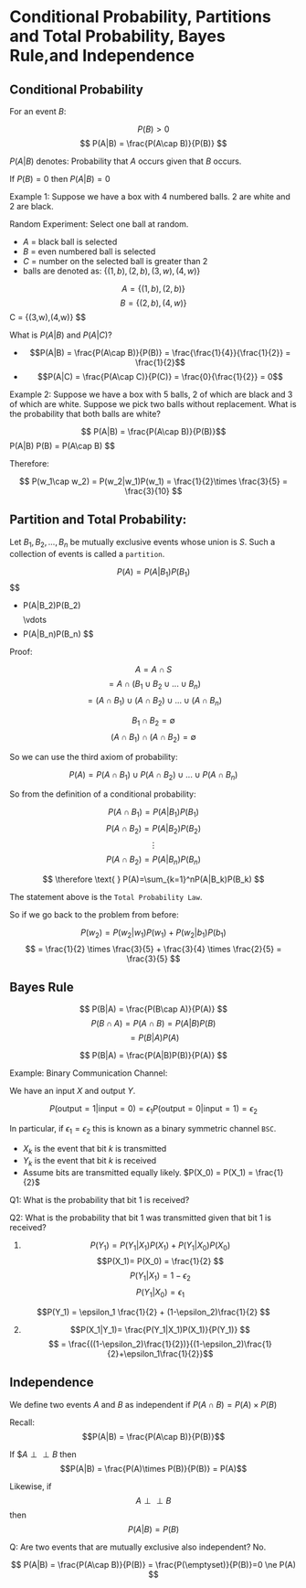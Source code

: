 # Conditional Probability, Partitions and Total Probability, Bayes Rule,and Independence

## Conditional Probability

For an event $B$:

$$
P(B) > 0
$$
$$
P(A|B) = \frac{P(A\cap B)}{P(B)}
$$

$P(A|B)$ denotes: Probability that $A$ occurs given that $B$ occurs.

If $P(B)=0$ then $P(A|B)=0$

Example 1: Suppose we have a box with 4 numbered balls. 2 are white and 2 are black.

Random Experiment: Select one ball at random.

* $A$ = black ball is selected
* $B$ = even numbered ball is selected
* $C$ = number on the selected ball is greater than 2
* balls are denoted as: $\{(1,b),(2,b),(3,w),(4,w)\}$

$$
A = \{(1,b),(2,b)\}
$$
$$
B = \{(2,b),(4,w)\}$$
$$
$$
C = \{(3,w),(4,w)\}
$$

What is $P(A|B)$ and $P(A|C)$?

* $$P(A|B) = \frac{P(A\cap B)}{P(B)} = \frac{\frac{1}{4}}{\frac{1}{2}} = \frac{1}{2}$$
* $$P(A|C) = \frac{P(A\cap C)}{P(C)} = \frac{0}{\frac{1}{2}} = 0$$

Example 2: Suppose we have a box with 5 balls, 2 of which are black and 3 of which are white. Suppose we pick two balls without replacement. What is the probability that both balls are white?

$$
P(A|B) = \frac{P(A\cap B)}{P(B)}$$
$$
$$
P(A|B) P(B) = P(A\cap B)
$$

Therefore: 

$$
P(w_1\cap w_2) = P(w_2|w_1)P(w_1) = \frac{1}{2}\times \frac{3}{5} = \frac{3}{10}
$$

## Partition and Total Probability:

Let $B_1,B_2,...,B_n$ be mutually exclusive events whose union is $S$. Such a collection of events is called a `partition`. 

$$
P(A) = P(A|B_1)P(B_1)
$$
$$
+ P(A|B_2)P(B_2)
$$
$$
\vdots
$$
$$
+ P(A|B_n)P(B_n)
$$

Proof: 

$$
A = A\cap S
$$
$$
= A\cap(B_1\cup B_2\cup ... \cup B_n)
$$
$$
= (A\cap B_1)\cup (A\cap B_2)\cup ... \cup (A\cap B_n)
$$

$$
B_1 \cap B_2 = \emptyset
$$
$$
(A\cap B_1) \cap (A\cap B_2) = \emptyset
$$

So we can use the third axiom of probability:

$$
P(A)=P(A\cap B_1)\cup P(A\cap B_2)\cup ... \cup P(A\cap B_n)
$$

So from the definition of a conditional probability:

$$ 
P(A\cap B_1) = P(A|B_1)P(B_1)
$$
$$
P(A\cap B_2) = P(A|B_2)P(B_2)
$$
$$
\vdots
$$
$$
P(A\cap B_2) =P(A|B_n)P(B_n)
$$

$$
\therefore \text{   } P(A)=\sum_{k=1}^nP(A|B_k)P(B_k)
$$

The statement above is the `Total Probability Law`.

So if we go back to the problem from before:

$$
P(w_2) = P(w_2|w_1)P(w_1) + P(w_2|b_1)P(b_1) $$ $$
= \frac{1}{2} \times \frac{3}{5} + \frac{3}{4} \times \frac{2}{5} = \frac{3}{5}
$$

## Bayes Rule

$$
P(B|A) = \frac{P(B\cap A)}{P(A)}
$$
$$
P(B\cap A) = P(A\cap B)=P(A|B)P(B)
$$
$$
=P(B|A)P(A)
$$

$$
P(B|A) = \frac{P(A|B)P(B)}{P(A)}
$$

Example: Binary Communication Channel:

We have an input $X$ and output $Y$.

$$
P(\text{output}=1|\text{input}=0)=\epsilon_1
P(\text{output}=0|\text{input}=1)=\epsilon_2
$$

In particular, if $\epsilon_1 = \epsilon_2$ this is known as a binary symmetric channel `BSC`.

* $X_k$ is the event that bit $k$ is transmitted
* $Y_k$ is the event that bit $k$ is received
* Assume bits are transmitted equally likely. $P(X_0) = P(X_1) = \frac{1}{2}$

Q1: What is the probability that bit 1 is received?

Q2: What is the probability that bit 1 was transmitted given that bit 1 is received?

1. $$P(Y_1) = P(Y_1|X_1)P(X_1) + P(Y_1| X_0)P(X_0)$$
$$P(X_1)= P(X_0) = \frac{1}{2} $$
$$P(Y_1|X_1) = 1 - \epsilon_2 $$
$$P(Y_1|X_0) = \epsilon_1 $$

$$P(Y_1) = \epsilon_1 \frac{1}{2} + (1-\epsilon_2)\frac{1}{2} $$

2. $$P(X_1|Y_1)= \frac{P(Y_1|X_1)P(X_1)}{P(Y_1)} $$
$$ = \frac{((1-\epsilon_2)\frac{1}{2})}{(1-\epsilon_2)\frac{1}{2}+\epsilon_1\frac{1}{2}}$$

## Independence

We define two events $A$ and $B$ as independent if $P(A\cap B) = P(A)\times P(B)$

Recall: $$P(A|B) = \frac{P(A\cap B)}{P(B)}$$

If $$A\perp \perp B$ then $$P(A|B) = \frac{P(A)\times P(B)}{P(B)} = P(A)$$

Likewise, if $$A\perp \perp B$$ then $$ P(A|B) = P(B)$$

Q: Are two events that are mutually exclusive also independent? No.

$$
P(A|B) = \frac{P(A\cap B)}{P(B)} = \frac{P(\emptyset)}{P(B)}=0 \ne P(A)
$$
